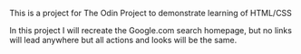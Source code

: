 This is a project for The Odin Project to demonstrate learning of HTML/CSS

In this project I will recreate the Google.com search homepage, but no links will lead anywhere but all actions and looks will be the same.
